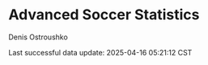 # Advanced Soccer Statistics
Denis Ostroushko

<!-- gfm -->

Last successful data update: 2025-04-16 05:21:12 CST
